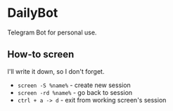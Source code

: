 # DailyBot
Telegram Bot for personal use.

## How-to screen
I'll write it down, so I don't forget.
- `screen -S %name%` - create new session
- `screen -rd %name%` - go back to session
- `ctrl + a -> d` - exit from working screen's session
